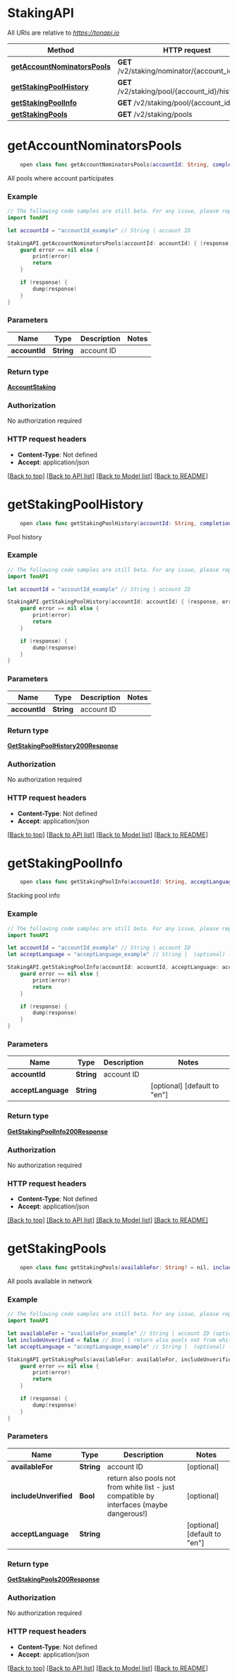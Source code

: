 # StakingAPI

All URIs are relative to *https://tonapi.io*

Method | HTTP request | Description
------------- | ------------- | -------------
[**getAccountNominatorsPools**](StakingAPI.md#getaccountnominatorspools) | **GET** /v2/staking/nominator/{account_id}/pools | 
[**getStakingPoolHistory**](StakingAPI.md#getstakingpoolhistory) | **GET** /v2/staking/pool/{account_id}/history | 
[**getStakingPoolInfo**](StakingAPI.md#getstakingpoolinfo) | **GET** /v2/staking/pool/{account_id} | 
[**getStakingPools**](StakingAPI.md#getstakingpools) | **GET** /v2/staking/pools | 


# **getAccountNominatorsPools**
```swift
    open class func getAccountNominatorsPools(accountId: String, completion: @escaping (_ data: AccountStaking?, _ error: Error?) -> Void)
```



All pools where account participates

### Example
```swift
// The following code samples are still beta. For any issue, please report via http://github.com/OpenAPITools/openapi-generator/issues/new
import TonAPI

let accountId = "accountId_example" // String | account ID

StakingAPI.getAccountNominatorsPools(accountId: accountId) { (response, error) in
    guard error == nil else {
        print(error)
        return
    }

    if (response) {
        dump(response)
    }
}
```

### Parameters

Name | Type | Description  | Notes
------------- | ------------- | ------------- | -------------
 **accountId** | **String** | account ID | 

### Return type

[**AccountStaking**](AccountStaking.md)

### Authorization

No authorization required

### HTTP request headers

 - **Content-Type**: Not defined
 - **Accept**: application/json

[[Back to top]](#) [[Back to API list]](../README.md#documentation-for-api-endpoints) [[Back to Model list]](../README.md#documentation-for-models) [[Back to README]](../README.md)

# **getStakingPoolHistory**
```swift
    open class func getStakingPoolHistory(accountId: String, completion: @escaping (_ data: GetStakingPoolHistory200Response?, _ error: Error?) -> Void)
```



Pool history

### Example
```swift
// The following code samples are still beta. For any issue, please report via http://github.com/OpenAPITools/openapi-generator/issues/new
import TonAPI

let accountId = "accountId_example" // String | account ID

StakingAPI.getStakingPoolHistory(accountId: accountId) { (response, error) in
    guard error == nil else {
        print(error)
        return
    }

    if (response) {
        dump(response)
    }
}
```

### Parameters

Name | Type | Description  | Notes
------------- | ------------- | ------------- | -------------
 **accountId** | **String** | account ID | 

### Return type

[**GetStakingPoolHistory200Response**](GetStakingPoolHistory200Response.md)

### Authorization

No authorization required

### HTTP request headers

 - **Content-Type**: Not defined
 - **Accept**: application/json

[[Back to top]](#) [[Back to API list]](../README.md#documentation-for-api-endpoints) [[Back to Model list]](../README.md#documentation-for-models) [[Back to README]](../README.md)

# **getStakingPoolInfo**
```swift
    open class func getStakingPoolInfo(accountId: String, acceptLanguage: String? = nil, completion: @escaping (_ data: GetStakingPoolInfo200Response?, _ error: Error?) -> Void)
```



Stacking pool info

### Example
```swift
// The following code samples are still beta. For any issue, please report via http://github.com/OpenAPITools/openapi-generator/issues/new
import TonAPI

let accountId = "accountId_example" // String | account ID
let acceptLanguage = "acceptLanguage_example" // String |  (optional) (default to "en")

StakingAPI.getStakingPoolInfo(accountId: accountId, acceptLanguage: acceptLanguage) { (response, error) in
    guard error == nil else {
        print(error)
        return
    }

    if (response) {
        dump(response)
    }
}
```

### Parameters

Name | Type | Description  | Notes
------------- | ------------- | ------------- | -------------
 **accountId** | **String** | account ID | 
 **acceptLanguage** | **String** |  | [optional] [default to &quot;en&quot;]

### Return type

[**GetStakingPoolInfo200Response**](GetStakingPoolInfo200Response.md)

### Authorization

No authorization required

### HTTP request headers

 - **Content-Type**: Not defined
 - **Accept**: application/json

[[Back to top]](#) [[Back to API list]](../README.md#documentation-for-api-endpoints) [[Back to Model list]](../README.md#documentation-for-models) [[Back to README]](../README.md)

# **getStakingPools**
```swift
    open class func getStakingPools(availableFor: String? = nil, includeUnverified: Bool? = nil, acceptLanguage: String? = nil, completion: @escaping (_ data: GetStakingPools200Response?, _ error: Error?) -> Void)
```



All pools available in network

### Example
```swift
// The following code samples are still beta. For any issue, please report via http://github.com/OpenAPITools/openapi-generator/issues/new
import TonAPI

let availableFor = "availableFor_example" // String | account ID (optional)
let includeUnverified = false // Bool | return also pools not from white list - just compatible by interfaces (maybe dangerous!) (optional)
let acceptLanguage = "acceptLanguage_example" // String |  (optional) (default to "en")

StakingAPI.getStakingPools(availableFor: availableFor, includeUnverified: includeUnverified, acceptLanguage: acceptLanguage) { (response, error) in
    guard error == nil else {
        print(error)
        return
    }

    if (response) {
        dump(response)
    }
}
```

### Parameters

Name | Type | Description  | Notes
------------- | ------------- | ------------- | -------------
 **availableFor** | **String** | account ID | [optional] 
 **includeUnverified** | **Bool** | return also pools not from white list - just compatible by interfaces (maybe dangerous!) | [optional] 
 **acceptLanguage** | **String** |  | [optional] [default to &quot;en&quot;]

### Return type

[**GetStakingPools200Response**](GetStakingPools200Response.md)

### Authorization

No authorization required

### HTTP request headers

 - **Content-Type**: Not defined
 - **Accept**: application/json

[[Back to top]](#) [[Back to API list]](../README.md#documentation-for-api-endpoints) [[Back to Model list]](../README.md#documentation-for-models) [[Back to README]](../README.md)

